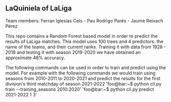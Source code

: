 ## LaQuiniela of LaLiga

Team members: Ferran Iglesias Cels - Pau Rodrigo Parés - Jaume Reixach Pérez

This repo contains a Random Forest based model in order to predict the results of LaLiga matches. This model uses 100 trees and 4 predictors: the name of the teams, and their current ranks. Training it with data from 1928 - 2018 and testing it with season 2019-2020 we have obtained an approximate 48% accuracy.

The following commands can be used in order to train and predict using the model. For example with the following commands we would train using seasons from 2010-2011 to 2020-2021 and predict the results for the first division's third matchday of season 2021-2022
'foo@bar:~$ python cli.py train --training_seasons 2010:2020'
'foo@bar:~$ python cli.py predict 2021-2022 1 3'

